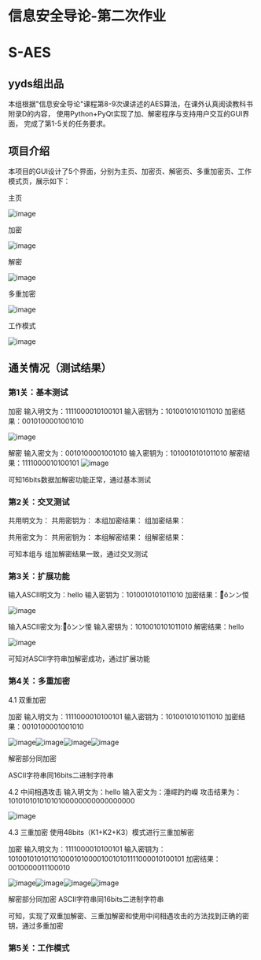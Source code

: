 # 信息安全导论-第二次作业
# S-AES
## yyds组出品

本组根据"信息安全导论"课程第8-9次课讲述的AES算法，在课外认真阅读教科书附录D的内容，
使用Python+PyQt实现了加、解密程序与支持用户交互的GUI界面，
完成了第1-5关的任务要求。

## 项目介绍
本项目的GUI设计了5个界面，分别为主页、加密页、解密页、多重加密页、工作模式页，展示如下：

主页

![image](pic/0.png)

加密

![image](pic/0.1.png)

解密

![image](pic/0.2.png)

多重加密

![image](pic/0.3.png)

工作模式

![image](pic/0.4.png)

## 通关情况（测试结果）
### 第1关：基本测试

加密
输入明文为：1111000010100101
输入密钥为：1010010101011010
加密结果：0010100001001010

![image](pic/1.1.png)

解密
输入密文为：0010100001001010
输入密钥为：1010010101011010
解密结果：1111000010100101
![image](pic/1.2.png)

可知16bits数据加解密功能正常，通过基本测试
### 第2关：交叉测试
共用明文为：
共用密钥为：
本组加密结果：
 组加密结果：

共用密文为：
共用密钥为：
本组解密结果：
 组解密结果：

可知本组与 组加解密结果一致，通过交叉测试
### 第3关：扩展功能

输入ASCII明文为：hello
输入密钥为：1010010101011010
加密结果：：⃰ôンン惾

![image](pic/3.1.png)

输入ASCII密文为:：⃰ôンン惾
输入密钥为：1010010101011010
解密结果：hello

![image](pic/3.2.png)

可知对ASCII字符串加解密成功，通过扩展功能

### 第4关：多重加密

4.1 双重加密

加密
输入明文为：1111000010100101
输入密钥为：1010010101011010
加密结果：0010100001001010

![image](pic/4.1.1.png)![image](pic/4.1.2.png)![image](pic/4.1.3.png)![image](pic/4.1.4.png)

解密部分同加密

ASCII字符串同16bits二进制字符串

4.2 中间相遇攻击
输入明文为：hello
输入密文为：涶嶵趵趵嶸
攻击结果为：10101010101010100000000000000000

![image](pic/4.2.png)

4.3 三重加密
使用48bits（K1+K2+K3）模式进行三重加解密

加密
输入明文为：1111000010100101
输入密钥为：101001010101101000101000010010101111000010100101
加密结果：0010000011100010

![image](pic/4.3.1.png)![image](pic/4.3.2.png)![image](pic/4.3.3.png)![image](pic/4.3.4.png)

解密部分同加密
ASCII字符串同16bits二进制字符串

可知，实现了双重加解密、三重加解密和使用中间相遇攻击的方法找到正确的密钥，通过多重加密
### 第5关：工作模式
